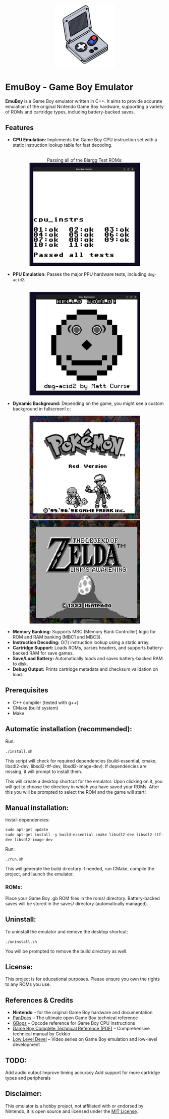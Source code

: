 <p align="center">
  <img src="images/icon.png" alt="EmuBoy Logo" width="190"/>
  <br>
  <b><span style="font-size:2em;"></span></b>
</p>



# EmuBoy - Game Boy Emulator


**EmuBoy** is a Game Boy emulator written in C++. It aims to provide accurate emulation of the original Nintendo Game Boy hardware, supporting a variety of ROMs and cartridge types, including battery-backed saves.

## Features

- **CPU Emulation:** Implements the Game Boy CPU instruction set with a static instruction lookup table for fast decoding.  
<p align="center">
   <br>Passing all of the Blargg Test ROMs:
  <br><img src="images/cpu.png" alt="Blargg CPU Test - All Passed" width="350"/>
</p>

- **PPU Emulation:** Passes the major PPU hardware tests, including `dmg-acid2`.
<p align="center">
  <br><img src="images/ppu.png" alt="PPU Test - dmg-acid2" width="350"/>
</p>

- **Dynamic Background:** Depending on the game, you might see a custom background in fullscreen! c:

<p align="center">
  <img src="images/background_1.png" alt="Dynamic Background 1" width="350"/>
  <img src="images/background_2.png" alt="Dynamic Background 2" width="350"/>
</p>

- **Memory Banking:** Supports MBC (Memory Bank Controller) logic for ROM and RAM banking (MBC1 and MBC3).
- **Instruction Decoding:** O(1) instruction lookup using a static array.
- **Cartridge Support:** Loads ROMs, parses headers, and supports battery-backed RAM for save games.
- **Save/Load Battery:** Automatically loads and saves battery-backed RAM to disk.
- **Debug Output:** Prints cartridge metadata and checksum validation on load.

## Prerequisites

- C++ compiler (tested with g++)
- CMake (build system)
- Make

## Automatic installation (recommended):

Run:

```./install.sh```

This script will check for required dependencies (build-essential, cmake, libsdl2-dev, libsdl2-ttf-dev, libsdl2-image-dev).
If dependencies are missing, it will prompt to install them.

This will create a desktop shortcut for the emulator.
Upon clicking on it, you will get to choose the directory in which you have saved your ROMs. After this you will be prompted to select the ROM and the game will start!

## Manual installation:

Install dependencies:

```
sudo apt-get update
sudo apt-get install -y build-essential cmake libsdl2-dev libsdl2-ttf-dev libsdl2-image-dev
```
Run:

```./run.sh```

This will generate the build directory if needed, run CMake, compile the project, and launch the emulator.

### ROMs:

Place your Game Boy .gb ROM files in the roms/ directory.
Battery-backed saves will be stored in the saves/ directory (automatically managed).


## Uninstall:
To uninstall the emulator and remove the desktop shortcut:

```./uninstall.sh```

You will be prompted to remove the build directory as well.


## License:
This project is for educational purposes.
Please ensure you own the rights to any ROMs you use.


## References & Credits
- **Nintendo** – for the original Game Boy hardware and documentation
- [PanDocs](https://gbdev.io/pandocs/About.html) – The ultimate open Game Boy technical reference
- [GBops](https://izik1.github.io/gbops/) – Opcode reference for Game Boy CPU instructions
- [Game Boy Complete Technical Reference (PDF)](https://gekkio.fi/files/gb-docs/gbctr.pdf) – Comprehensive technical manual by Gekkio
- [Low Level Devel](https://www.youtube.com/@lowleveldevel1712) – Video series on Game Boy emulation and low-level development


## TODO:
Add audio output
Improve timing accuracy
Add support for more cartridge types and peripherals


## Disclaimer:
This emulator is a hobby project, not affiliated with or endorsed by Nintendo, it is open source and licensed under the [MIT License](LICENSE.md).
